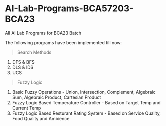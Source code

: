 # AI-Lab-Programs-BCA57203-BCA23
All AI Lab Programs for BCA23 Batch

The following programs have been implemented till now:
> Search Methods
1. DFS & BFS
2. DLS & IDS
3. UCS
> Fuzzy Logic
1. Basic Fuzzy Operations - Union, Intersection, Complement, Algebraic Sum, Algebraic Product, Cartesian Product
2. Fuzzy Logic Based Temperature Controller - Based on Target Temp and Current Temp
3. Fuzzy Logic Based Resturant Rating System - Based on Service Quality, Food Quality and Ambience

